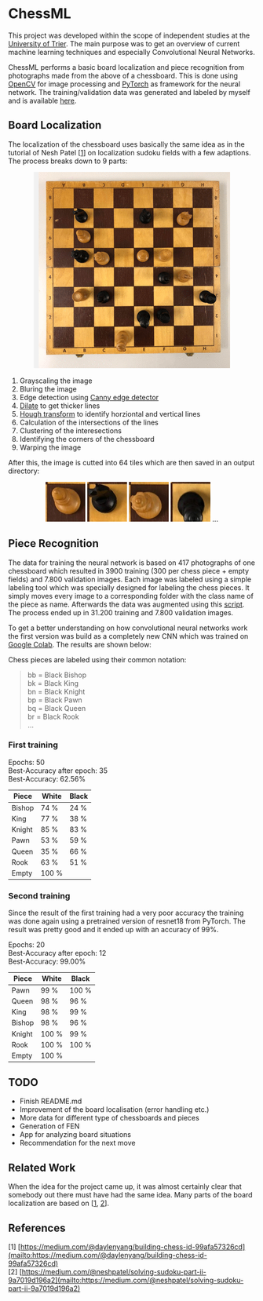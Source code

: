 # ChessML

This project was developed within the scope of independent studies at the [University of Trier](https://www.uni-trier.de/). The main purpose was to get an overview of current machine learning techniques and especially Convolutional Neural Networks.

ChessML performs a basic board localization and piece recognition from photographs made from the above of a chessboard. This is done using [OpenCV](https://opencv.org/) for image processing and [PyTorch](https://pytorch.org/) as framework for the neural network. The training/validation data was generated and labeled by myself and is available [here](https://drive.google.com/file/d/1TKDfcIpuD7qyaxXSBfxeuh4S9vQa653_/view?usp=sharing).

## Board Localization

The localization of the chessboard uses basically the same idea as in the tutorial of Nesh Patel [[1]] on localization sudoku fields with a few adaptions. The process breaks down to 9 parts:

<p align="center">
  <img src="misc/images/animation.gif" alt="Animation">
</p>

1. Grayscaling the image
2. Bluring the image
3. Edge detection using [Canny edge detector](https://en.wikipedia.org/wiki/Canny_edge_detector)
4. [Dilate](https://docs.opencv.org/2.4/modules/imgproc/doc/filtering.html?highlight=dilate#dilate) to get thicker lines
5. [Hough transform](https://en.wikipedia.org/wiki/Hough_transform) to identify horziontal and vertical lines
6. Calculation of the intersections of the lines
7. Clustering of the interesections
8. Identifying the corners of the chessboard
9. Warping the image

After this, the image is cutted into 64 tiles which are then saved in an output directory:

<p align="center">
  <img src="misc/images/1.jpg">
  <img src="misc/images/2.jpg">
  <img src="misc/images/3.jpg">
  <img src="misc/images/4.jpg">
  ...
</p>

## Piece Recognition

The data for training the neural network is based on 417 photographs of one chessboard which resulted in 3900 training (300 per chess piece + empty fields) and 7.800 validation images. Each image was labeled using a simple labeling tool which was specially designed for labeling the chess pieces. It simply moves every image to a corresponding folder with the class name of the piece as name. Afterwards the data was augmented using this [script](data/data_augmention.py). The process ended up in 31.200 training and 7.800 validation images.

To get a better understanding on how convolutional neural networks work the first version was build as a completely new CNN which was trained on [Google Colab](https://colab.research.google.com/). The results are shown below:

Chess pieces are labeled using their common notation:

> bb = Black Bishop<br>
> bk = Black King<br>
> bn = Black Knight<br>
> bp = Black Pawn<br>
> bq = Black Queen<br>
> br = Black Rook<br>
> ...

### First training

Epochs: 50<br>
Best-Accuracy after epoch: 35<br>
Best-Accuracy: 62.56%

Piece  | White | Black
------ | ----- | -----
Bishop | 74 %  | 24 %
King   | 77 %  | 38 %
Knight | 85 %  | 83 %
Pawn   | 53 %  | 59 %
Queen  | 35 %  | 66 %
Rook   | 63 %  | 51 %
Empty  | 100 %

### Second training

Since the result of the first training had a very poor accuracy the training was done again using a pretrained version of resnet18 from PyTorch. The result was pretty good and it ended up with an accuracy of 99%.

Epochs: 20<br>
Best-Accuracy after epoch: 12<br>
Best-Accuracy: 99.00%

Piece  | White  | Black
------ | ------ | ------
Pawn   | 99 \%  | 100 \%
Queen  | 98 \%  | 96 \%
King   | 98 \%  | 99 \%
Bishop | 98 \%  | 96 \%
Knight | 100 \% | 99 \%
Rook   | 100 \% | 100 \%
Empty  | 100 \%

## TODO

- Finish README.md
- Improvement of the board localisation (error handling etc.)
- More data for different type of chessboards and pieces
- Generation of FEN
- App for analyzing board situations
- Recommendation for the next move

## Related Work

When the idea for the project came up, it was almost certainly clear that somebody out there must have had the same idea. Many parts of the board localization are based on [[1], [2]].

## References

\[1\] [https://medium.com/@daylenyang/building-chess-id-99afa57326cd](mailto:https://medium.com/@daylenyang/building-chess-id-99afa57326cd)<br>
\[2\] [https://medium.com/@neshpatel/solving-sudoku-part-ii-9a7019d196a2](mailto:https://medium.com/@neshpatel/solving-sudoku-part-ii-9a7019d196a2)

[1]: https://medium.com/@daylenyang/building-chess-id-99afa57326cd
[2]: https://medium.com/@neshpatel/solving-sudoku-part-ii-9a7019d196a2
